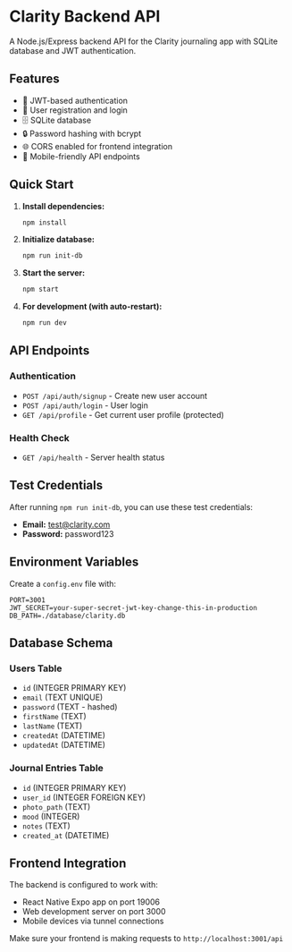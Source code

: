 # Clarity Backend API

A Node.js/Express backend API for the Clarity journaling app with SQLite database and JWT authentication.

## Features

- 🔐 JWT-based authentication
- 👤 User registration and login
- 🗄️ SQLite database
- 🔒 Password hashing with bcrypt
- 🌐 CORS enabled for frontend integration
- 📱 Mobile-friendly API endpoints

## Quick Start

1. **Install dependencies:**
   ```bash
   npm install
   ```

2. **Initialize database:**
   ```bash
   npm run init-db
   ```

3. **Start the server:**
   ```bash
   npm start
   ```

4. **For development (with auto-restart):**
   ```bash
   npm run dev
   ```

## API Endpoints

### Authentication

- `POST /api/auth/signup` - Create new user account
- `POST /api/auth/login` - User login
- `GET /api/profile` - Get current user profile (protected)

### Health Check

- `GET /api/health` - Server health status

## Test Credentials

After running `npm run init-db`, you can use these test credentials:

- **Email:** test@clarity.com
- **Password:** password123

## Environment Variables

Create a `config.env` file with:

```
PORT=3001
JWT_SECRET=your-super-secret-jwt-key-change-this-in-production
DB_PATH=./database/clarity.db
```

## Database Schema

### Users Table
- `id` (INTEGER PRIMARY KEY)
- `email` (TEXT UNIQUE)
- `password` (TEXT - hashed)
- `firstName` (TEXT)
- `lastName` (TEXT)
- `createdAt` (DATETIME)
- `updatedAt` (DATETIME)

### Journal Entries Table
- `id` (INTEGER PRIMARY KEY)
- `user_id` (INTEGER FOREIGN KEY)
- `photo_path` (TEXT)
- `mood` (INTEGER)
- `notes` (TEXT)
- `created_at` (DATETIME)

## Frontend Integration

The backend is configured to work with:
- React Native Expo app on port 19006
- Web development server on port 3000
- Mobile devices via tunnel connections

Make sure your frontend is making requests to `http://localhost:3001/api`
